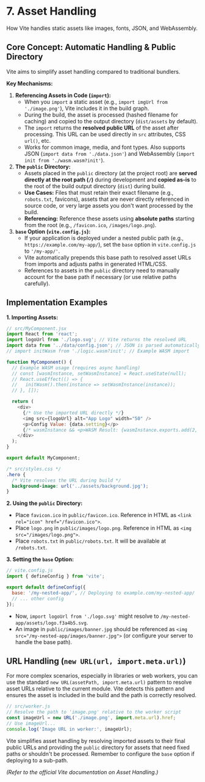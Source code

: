 # 7. Asset Handling

How Vite handles static assets like images, fonts, JSON, and WebAssembly.

## Core Concept: Automatic Handling & Public Directory

Vite aims to simplify asset handling compared to traditional bundlers.

**Key Mechanisms:**

1.  **Referencing Assets in Code (`import`):**
    *   When you `import` a static asset (e.g., `import imgUrl from './image.png'`), Vite includes it in the build graph.
    *   During the build, the asset is processed (hashed filename for caching) and copied to the output directory (`dist/assets` by default).
    *   The `import` returns the **resolved public URL** of the asset after processing. This URL can be used directly in `src` attributes, CSS `url()`, etc.
    *   Works for common image, media, and font types. Also supports JSON (`import data from './data.json'`) and WebAssembly (`import init from './wasm.wasm?init'`).
2.  **The `public` Directory:**
    *   Assets placed in the `public` directory (at the project root) are **served directly at the root path (`/`)** during development and **copied as-is** to the root of the build output directory (`dist`) during build.
    *   **Use Cases:** Files that must retain their exact filename (e.g., `robots.txt`, favicons), assets that are never directly referenced in source code, or very large assets you don't want processed by the build.
    *   **Referencing:** Reference these assets using **absolute paths** starting from the root (e.g., `/favicon.ico`, `/images/logo.png`).
3.  **`base` Option (`vite.config.js`):**
    *   If your application is deployed under a nested public path (e.g., `https://example.com/my-app/`), set the `base` option in `vite.config.js` to `'/my-app/'`.
    *   Vite automatically prepends this base path to resolved asset URLs from imports and adjusts paths in generated HTML/CSS.
    *   References to assets in the `public` directory need to manually account for the base path if necessary (or use relative paths carefully).

## Implementation Examples

**1. Importing Assets:**

```javascript
// src/MyComponent.jsx
import React from 'react';
import logoUrl from './logo.svg'; // Vite returns the resolved URL
import data from '../data/config.json'; // JSON is parsed automatically
// import initWasm from './logic.wasm?init'; // Example WASM import

function MyComponent() {
  // Example WASM usage (requires async handling)
  // const [wasmInstance, setWasmInstance] = React.useState(null);
  // React.useEffect(() => {
  //   initWasm().then(instance => setWasmInstance(instance));
  // }, []);

  return (
    <div>
      {/* Use the imported URL directly */}
      <img src={logoUrl} alt="App Logo" width="50" />
      <p>Config Value: {data.setting}</p>
      {/* wasmInstance && <p>WASM Result: {wasmInstance.exports.add(2, 3)}</p> */}
    </div>
  );
}

export default MyComponent;
```

```css
/* src/styles.css */
.hero {
  /* Vite resolves the URL during build */
  background-image: url('../assets/background.jpg');
}
```

**2. Using the `public` Directory:**

*   Place `favicon.ico` in `public/favicon.ico`. Reference in HTML as `<link rel="icon" href="/favicon.ico">`.
*   Place `logo.png` in `public/images/logo.png`. Reference in HTML as `<img src="/images/logo.png">`.
*   Place `robots.txt` in `public/robots.txt`. It will be available at `/robots.txt`.

**3. Setting the `base` Option:**

```javascript
// vite.config.js
import { defineConfig } from 'vite';

export default defineConfig({
  base: '/my-nested-app/', // Deploying to example.com/my-nested-app/
  // ... other config
});
```
*   Now, `import logoUrl from './logo.svg'` might resolve to `/my-nested-app/assets/logo.f3a4b5.svg`.
*   An image in `public/images/banner.jpg` should be referenced as `<img src="/my-nested-app/images/banner.jpg">` (or configure your server to handle the base path).

## URL Handling (`new URL(url, import.meta.url)`)

For more complex scenarios, especially in libraries or web workers, you can use the standard `new URL(assetPath, import.meta.url)` pattern to resolve asset URLs relative to the current module. Vite detects this pattern and ensures the asset is included in the build and the path is correctly resolved.

```javascript
// src/worker.js
// Resolve the path to 'image.png' relative to the worker script
const imageUrl = new URL('./image.png', import.meta.url).href;
// Use imageUrl...
console.log('Image URL in worker:', imageUrl);
```

Vite simplifies asset handling by resolving imported assets to their final public URLs and providing the `public` directory for assets that need fixed paths or shouldn't be processed. Remember to configure the `base` option if deploying to a sub-path.

*(Refer to the official Vite documentation on Asset Handling.)*
